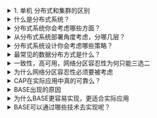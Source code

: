 
<details>
<summary>1. 单机 分布式和集群的区别</summary>

分布式：一个业务分拆多个子业务，部署在不同的服务器上

集群：同一个业务，部署在多个服务器上

**单机结构**
我想大家最最最熟悉的就是单机结构，一个系统业务量很小的时候所有的代码都放在一个项目中就好了，然后这个项目部署在一台服务器上就好了。整个项目所有的服务都由这台服务器提供。这就是单机结构。那么，单机结构有啥缺点呢？我想缺点是显而易见的，单机的处理能力毕竟是有限的，当你的业务增长到一定程度的时候，单机的硬件资源将无法满足你的业务需求。此时便出现了集群模式，往下接着看。

**集群结构**
集群模式在程序猿界有各种装逼解释，有的让你根本无法理解，其实就是一个很简单的玩意儿，且听我一一道来。单机处理到达瓶颈的时候，你就把单机复制几份，这样就构成了一个“集群”。集群中每台服务器就叫做这个集群的一个“节点”，所有节点构成了一个集群。每个节点都提供相同的服务，那么这样系统的处理能力就相当于提升了好几倍（有几个节点就相当于提升了这么多倍）。但问题是用户的请求究竟由哪个节点来处理呢？最好能够让此时此刻负载较小的节点来处理，这样使得每个节点的压力都比较平均。要实现这个功能，就需要在所有节点之前增加一个“调度者”的角色，用户的所有请求都先交给它，然后它根据当前所有节点的负载情况，决定将这个请求交给哪个节点处理。这个“调度者”有个牛逼了名字——负载均衡服务器。集群结构的好处就是系统扩展非常容易。如果随着你们系统业务的发展，当前的系统又支撑不住了，那么给这个集群再增加节点就行了。但是，当你的业务发展到一定程度的时候，你会发现一个问题——无论怎么增加节点，貌似整个集群性能的提升效果并不明显了。这时候，你就需要使用微服务结构了。
分布式结构先来对前面的知识点做个总结。从单机结构到集群结构，你的代码基本无需要作任何修改，你要做的仅仅是多部署几台服务器，每台服务器上运行相同的代码就行了。但是，当你要从集群结构演进到微服务结构的时候，之前的那套代码就需要发生较大的改动了。所以对于新系统我们建议，系统设计之初就采用微服务架构，这样后期运维的成本更低。但如果一套老系统需要升级成微服务结构的话，那就得对代码大动干戈了。所以，对于老系统而言，究竟是继续保持集群模式，还是升级成微服务架构，这需要你们的架构师深思熟虑、权衡投入产出比。OK，下面开始介绍所谓的分布式结构。

**分布式结构**
就是将一个完整的系统，按照业务功能，拆分成一个个独立的子系统，在分布式结构中，每个子系统就被称为“服务”。这些子系统能够独立运行在web容器中，它们之间通过RPC方式通信。举个例子，假设需要开发一个在线商城。按照微服务的思想，我们需要按照功能模块拆分成多个独立的服务，如：用户服务、产品服务、订单服务、后台管理服务、数据分析服务等等。这一个个服务都是一个个独立的项目，可以独立运行。如果服务之间有依赖关系，那么通过RPC方式调用。这样的好处有很多：系统之间的耦合度大大降低，可以独立开发、独立部署、独立测试，系统与系统之间的边界非常明确，排错也变得相当容易，开发效率大大提升。系统之间的耦合度降低，从而系统更易于扩展。我们可以针对性地扩展某些服务。假设这个商城要搞一次大促，下单量可能会大大提升，因此我们可以针对性地提升订单系统、产品系统的节点数量，而对于后台管理系统、数据分析系统而言，节点数量维持原有水平即可。服务的复用性更高。比如，当我们将用户系统作为单独的服务后，该公司所有的产品都可以使用该系统作为用户系统，无需重复开发。


</details>


<details>
<summary> 什么是分布式系统？</summary>



</details>

<details>
<summary>分布式系统你会考虑哪些方面？</summary>



</details>

<details>
<summary>从分布式系统部署角度考虑，分哪几层？</summary>



</details>

<details>
<summary>分布式系统设计你会考虑哪些策略？</summary>



</details>

<details>
<summary>最常见的数据分布方式是什么？</summary>

</details>

<details>
<summary>一致性，高可用，网络分区容忍性为何只能三选二</summary>

</details>

<details>
<summary>为什么网络分区容忍性必须要被考虑</summary>

</details>

<details>
<summary>CAP在实际应用中真的可靠么？</summary>

</details>

<details>
<summary>BASE出现的原因</summary>

</details>

<details>
<summary>为什么BASE更容易实现，更适合实际应用</summary>

</details>

<details>
<summary>BASE可以通过哪些技术去实现呢？</summary>

</details>
